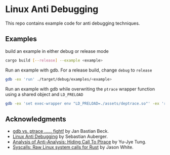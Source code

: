 # Linux Anti Debugging

This repo contains example code for anti debugging techniques.

## Examples
build an example in either debug or release mode
```bash
cargo build [--release] --example <example>
```

Run an example with gdb. For a release build, change `debug` to `release`
```bash
gdb -ex 'run' ./target/debug/examples/<example>
```

Run an example with gdb while overwriting the `ptrace` wrapper function using a shared object and `LD_PRELOAD`
```bash
gdb -ex 'set exec-wrapper env "LD_PRELOAD=./assets/deptrace.so"' -ex 'run' ./target/debug/examples/<example>
```

## Acknowledgments
- [gdb vs. ptrace ...... fight!](https://sites.google.com/site/janbeck/cybersecurity-and-reverse-engineering-fun/gdb-vs-ptrace-fight) by Jan Bastian Beck.
- [Linux Anti Debugging](https://seblau.github.io/posts/linux-anti-debugging) by Sebastian Auberger.
- [Analysis of Anti-Analysis: Hiding Call To Ptrace](https://github.com/yellowbyte/analysis-of-anti-analysis/blob/develop/research/hiding_call_to_ptrace/hiding_call_to_ptrace.md) by Yu-Jye Tung.
- [Syscalls: Raw Linux system calls for Rust](https://github.com/jasonwhite/syscalls) by Jason White.